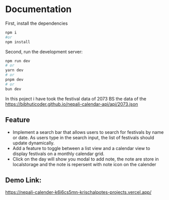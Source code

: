 # Documentation

First, install the dependencies

```bash
npm i
#or
npm install
```

Second, run the development server:

```bash
npm run dev
# or
yarn dev
# or
pnpm dev
# or
bun dev
```

In this poject i have took the festival data of 2073 BS the data of the https://bibhuticoder.github.io/nepali-calendar-api/api/2073.json

## Feature

- Implement a search bar that allows users to search for festivals by name or date. As users type in the search input, the list of festivals should update dynamically.
- Add a feature to toggle between a list view and a calendar view to display festivals on a monthly calendar grid.
- Click on the day will show you modal to add note, the note are store in localstorage and the note is repersent with note icon on the calender

## Demo Link:

https://nepali-calender-k6i6cs5mn-krischalpotes-projects.vercel.app/
